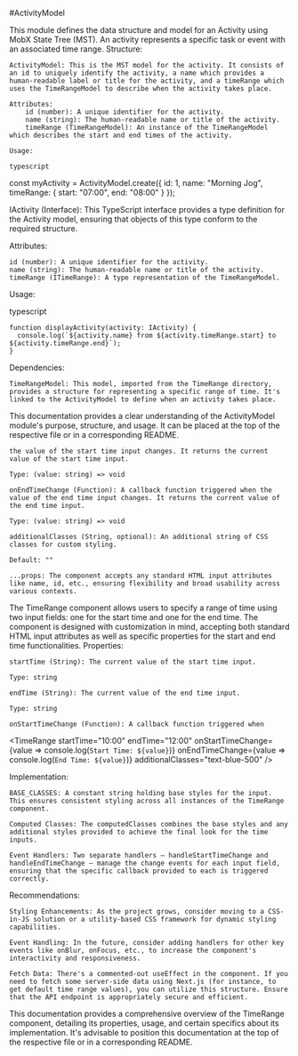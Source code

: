 #ActivityModel

This module defines the data structure and model for an Activity using MobX State Tree (MST). An activity represents a specific task or event with an associated time range.
Structure:

    ActivityModel: This is the MST model for the activity. It consists of an id to uniquely identify the activity, a name which provides a human-readable label or title for the activity, and a timeRange which uses the TimeRangeModel to describe when the activity takes place.

    Attributes:
        id (number): A unique identifier for the activity.
        name (string): The human-readable name or title of the activity.
        timeRange (TimeRangeModel): An instance of the TimeRangeModel which describes the start and end times of the activity.

    Usage:

    typescript

const myActivity = ActivityModel.create({
  id: 1,
  name: "Morning Jog",
  timeRange: { start: "07:00", end: "08:00" }
});

IActivity (Interface): This TypeScript interface provides a type definition for the Activity model, ensuring that objects of this type conform to the required structure.

Attributes:

    id (number): A unique identifier for the activity.
    name (string): The human-readable name or title of the activity.
    timeRange (ITimeRange): A type representation of the TimeRangeModel.

Usage:

typescript

    function displayActivity(activity: IActivity) {
      console.log(`${activity.name} from ${activity.timeRange.start} to ${activity.timeRange.end}`);
    }

Dependencies:

    TimeRangeModel: This model, imported from the TimeRange directory, provides a structure for representing a specific range of time. It's linked to the ActivityModel to define when an activity takes place.

This documentation provides a clear understanding of the ActivityModel module's purpose, structure, and usage. It can be placed at the top of the respective file or in a corresponding README.


    the value of the start time input changes. It returns the current value of the start time input.

    Type: (value: string) => void

    onEndTimeChange (Function): A callback function triggered when the value of the end time input changes. It returns the current value of the end time input.

    Type: (value: string) => void

    additionalClasses (String, optional): An additional string of CSS classes for custom styling.

    Default: ""

    ...props: The component accepts any standard HTML input attributes like name, id, etc., ensuring flexibility and broad usability across various contexts.



The TimeRange component allows users to specify a range of time using two input fields: one for the start time and one for the end time. The component is designed with customization in mind, accepting both standard HTML input attributes as well as specific properties for the start and end time functionalities.
Properties:

    startTime (String): The current value of the start time input.

    Type: string

    endTime (String): The current value of the end time input.

    Type: string

    onStartTimeChange (Function): A callback function triggered when 

<TimeRange
  startTime="10:00"
  endTime="12:00"
  onStartTimeChange={value => console.log(`Start Time: ${value}`)}
  onEndTimeChange={value => console.log(`End Time: ${value}`)}
  additionalClasses="text-blue-500"
/>

Implementation:

    BASE_CLASSES: A constant string holding base styles for the input. This ensures consistent styling across all instances of the TimeRange component.

    Computed Classes: The computedClasses combines the base styles and any additional styles provided to achieve the final look for the time inputs.

    Event Handlers: Two separate handlers – handleStartTimeChange and handleEndTimeChange – manage the change events for each input field, ensuring that the specific callback provided to each is triggered correctly.

Recommendations:

    Styling Enhancements: As the project grows, consider moving to a CSS-in-JS solution or a utility-based CSS framework for dynamic styling capabilities.

    Event Handling: In the future, consider adding handlers for other key events like onBlur, onFocus, etc., to increase the component's interactivity and responsiveness.

    Fetch Data: There's a commented-out useEffect in the component. If you need to fetch some server-side data using Next.js (for instance, to get default time range values), you can utilize this structure. Ensure that the API endpoint is appropriately secure and efficient.

This documentation provides a comprehensive overview of the TimeRange component, detailing its properties, usage, and certain specifics about its implementation. It's advisable to position this documentation at the top of the respective file or in a corresponding README.